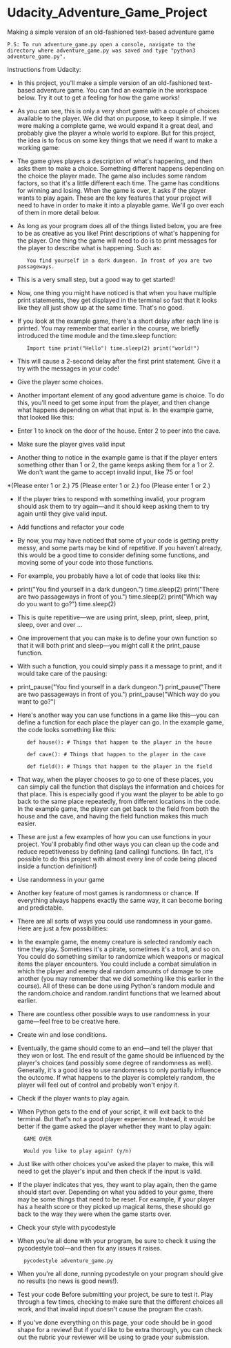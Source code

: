 # Udacity_Adventure_Game_Project
Making a simple version of an old-fashioned text-based adventure game

    P.S: To run adventure_game.py open a console, navigate to the directory where adventure_game.py was saved and type "python3 adventure_game.py".


Instructions from Udacity:

* In this project, you'll make a simple version of an old-fashioned text-based adventure game. You can find an example in the workspace below. Try it out to get a feeling for how the game works!

* As you can see, this is only a very short game with a couple of choices available to the player. We did that on purpose, to keep it simple. If we were making a complete game, we would expand it a great deal, and probably give the player a whole world to explore. But for this project, the idea is to focus on some key things that we need if want to make a working game:

* The game gives players a description of what's happening, and then asks them to make a choice. Something different happens depending on the choice the player made. The game also includes some random factors, so that it's a little different each time. The game has conditions for winning and losing. When the game is over, it asks if the player wants to play again.
These are the key features that your project will need to have in order to make it into a playable game. We'll go over each of them in more detail below.

* As long as your program does all of the things listed below, you are free to be as creative as you like!  Print descriptions of what's happening for the player. One thing the game will need to do is to print messages for the player to describe what is happening. Such as:

         You find yourself in a dark dungeon. In front of you are two passageways.

* This is a very small step, but a good way to get started!

* Now, one thing you might have noticed is that when you have multiple print statements, they get displayed in the terminal so fast that it looks like they all just show up at the same time. That's no good.

* If you look at the example game, there's a short delay after each line is printed. You may remember that earlier in the course, we briefly introduced the time module and the time.sleep function:

         Import time print("Hello") time.sleep(2) print("world!")

* This will cause a 2-second delay after the first print statement. Give it a try with the messages in your code!

* Give the player some choices.

* Another important element of any good adventure game is choice. To do this, you'll need to get some input from the player, and then change what happens depending on what that input is. In the example game, that looked like this:

* Enter 1 to knock on the door of the house. Enter 2 to peer into the cave.

* Make sure the player gives valid input

* Another thing to notice in the example game is that if the player enters something other than 1 or 2, the game keeps asking them for a 1 or 2. We don't want the game to accept invalid input, like 75 or foo!

*(Please enter 1 or 2.) 75 (Please enter 1 or 2.) foo (Please enter 1 or 2.)

* If the player tries to respond with something invalid, your program should ask them to try again—and it should keep asking them to try again until they give valid input.

* Add functions and refactor your code

* By now, you may have noticed that some of your code is getting pretty messy, and some parts may be kind of repetitive. If you haven't already, this would be a good time to consider defining some functions, and moving some of your code into those functions.

* For example, you probably have a lot of code that looks like this:

* print("You find yourself in a dark dungeon.") time.sleep(2) print("There are two passageways in front of you.")     time.sleep(2) print("Which way do you want to go?") time.sleep(2)

* This is quite repetitive—we are using print, sleep, print, sleep, print, sleep, over and over ...

* One improvement that you can make is to define your own function so that it will both print and sleep—you might call it the print_pause function.

* With such a function, you could simply pass it a message to print, and it would take care of the pausing:

* print_pause("You find yourself in a dark dungeon.") print_pause("There are two passageways in front of you.") print_pause("Which way do you want to go?")

* Here's another way you can use functions in a game like this—you can define a function for each place the player can go. In the example game, the code looks something like this:

         def house(): # Things that happen to the player in the house

         def cave(): # Things that happen to the player in the cave

         def field(): # Things that happen to the player in the field

* That way, when the player chooses to go to one of these places, you can simply call the function that displays the information and choices for that place. This is especially good if you want the player to be able to go back to the same place repeatedly, from different locations in the code. In the example game, the player can get back to the field from both the house and the cave, and having the field function makes this much easier.

* These are just a few examples of how you can use functions in your project. You'll probably find other ways you can clean up the code and reduce repetitiveness by defining (and calling) functions. (In fact, it's possible to do this project with almost every line of code being placed inside a function definition!)

* Use randomness in your game

* Another key feature of most games is randomness or chance. If everything always happens exactly the same way, it can become boring and predictable.

* There are all sorts of ways you could use randomness in your game. Here are just a few possibilities:

* In the example game, the enemy creature is selected randomly each time they play. Sometimes it's a pirate, sometimes it's a troll, and so on. You could do something similar to randomize which weapons or magical items the player encounters. You could include a combat simulation in which the player and enemy deal random amounts of damage to one another (you may remember that we did something like this earlier in the course). All of these can be done using Python's random module and the random.choice and random.randint functions that we learned about earlier.

* There are countless other possible ways to use randomness in your game—feel free to be creative here.

* Create win and lose conditions.

* Eventually, the game should come to an end—and tell the player that they won or lost. The end result of the game should be influenced by the player's choices (and possibly some degree of randomness as well). Generally, it's a good idea to use randomness to only partially influence the outcome. If what happens to the player is completely random, the player will feel out of control and probably won't enjoy it.

* Check if the player wants to play again.

* When Python gets to the end of your script, it will exit back to the terminal. But that's not a good player experience. Instead, it would be better if the game asked the player whether they want to play again:

        GAME OVER

        Would you like to play again? (y/n)

* Just like with other choices you've asked the player to make, this will need to get the player's input and then check if the input is valid.

* If the player indicates that yes, they want to play again, then the game should start over. Depending on what you added to your game, there may be some things that need to be reset. For example, if your player has a health score or they picked up magical items, these should go back to the way they were when the game starts over.

* Check your style with pycodestyle

* When you're all done with your program, be sure to check it using the pycodestyle tool—and then fix any issues it raises.

        pycodestyle adventure_game.py

* When you're all done, running pycodestyle on your program should give no results (no news is good news!).

* Test your code Before submitting your project, be sure to test it. Play through a few times, checking to make sure that the different choices all work, and that invalid input doesn't cause the program the crash.

* If you've done everything on this page, your code should be in good shape for a review! But if you'd like to be extra thorough, you can check out the rubric your reviewer will be using to grade your submission.

